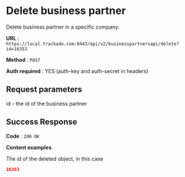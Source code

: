 # Delete business partner

Delete business partner in a specific company.

**URL** : `https://local.trackado.com:8443/api/v2/businesspartnersapi/delete?id=16353`

**Method** : `POST`

**Auth required** : YES (auth-key and auth-secret in headers)

## Request parameters
id - the id of the business partner

## Success Response

**Code** : `200 OK`

**Content examples**

The id of the deleted object, in this case

```json
16353
```
